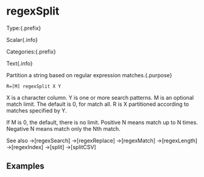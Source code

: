 # regexSplit

Type:{.prefix}

Scalar{.info}

Categories:{.prefix}

Text{.info}

Partition a string based on regular expression matches.{.purpose}

~~~
R=[M] regexSplit X Y
~~~

X is a character column. Y is one or more search patterns.
M is an optional match limit. The default is 0, for match all.
R is X partitioned according to matches specified by Y.

If M is 0, the default, there is no limit. Positive N means
match up to N times. Negative N means match only the Nth match.

See also →[regexSearch] →[regexReplace] →[regexMatch] →[regexLength] →[regexIndex] →[split] →[splitCSV]

## Examples
